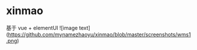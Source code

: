 # xinmao

基于 vue + elementUI
![image text] (https://github.com/mynamezhaoyu/xinmao/blob/master/screenshots/wms1.png)
